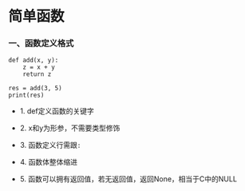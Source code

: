 # 简单函数

### 一、函数定义格式

    def add(x, y):
        z = x + y
        return z

    res = add(3, 5)
    print(res)


* 1. def定义函数的关键字 

* 2. x和y为形参，不需要类型修饰 

* 3. 函数定义行需跟`:`

* 4. 函数体整体缩进 

* 5. 函数可以拥有返回值，若无返回值，返回None，相当于C中的NULL





























